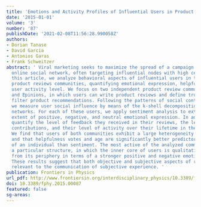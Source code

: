```yaml
---
title: 'Emotions and Activity Profiles of Influential Users in Product Reviews Communities '
date: '2015-01-01'
volume: '3'
number: '87'
publishDate: '2021-02-08T11:56:28.990058Z'
authors:
- Dorian Tanase
- David Garcia
- Antonios Garas
- Frank Schweitzer
abstract: ' Viral marketing seeks to maximize the spread of a campaign through an
  online social network, often targeting influential nodes with high centrality. In
  this article, we analyze behavioral aspects of influential users in trust-based
  product reviews communities, quantifying emotional expression, helpfulness, and
  user activity level. We focus on two independent product review communities, Dooyoo
  and Epinions, in which users can write product reviews and define trust links to
  filter product recommendations. Following the patterns of social contagion processes,
  we measure user social influence by means of the k-shell decomposition of trust
  networks. For each of these users, we apply sentiment analysis to extract their
  extent of positive, negative, and neutral emotional expression. In addition, we
  quantify the level of feedback they received in their reviews, the length of their
  contributions, and their level of activity over their lifetime in the community.
  We find that users of both communities exhibit a large heterogeneity of social influence,
  and that helpfulness votes and age are significantly better predictors of the influence
  of an individual than sentiment. The most active of the analyzed communities shows
  a particular structure, in which the inner core of users is qualitatively different
  from its periphery in terms of a stronger positive and negative emotional expression.
  These results suggest that both objective and subjective aspects of reviews are
  relevant to the communication of subjective experience. '
publication: Frontiers in Physics
url_pdf: http://www.frontiersin.org/interdisciplinary_physics/10.3389/fphy.2015.00087/abstract
doi: 10.3389/fphy.2015.00087
featured: false
sg-areas:
---
```

